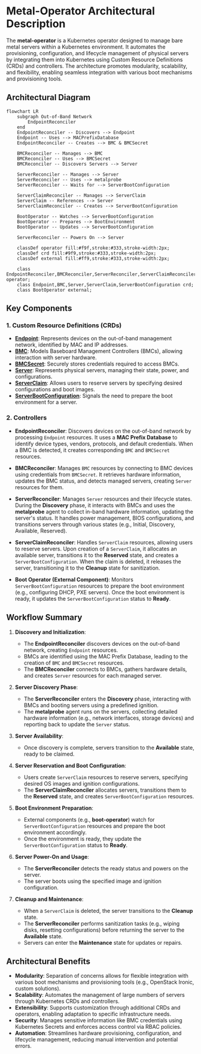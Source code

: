 # Metal-Operator Architectural Description

The **metal-operator** is a Kubernetes operator designed to manage bare metal servers within a Kubernetes environment. It automates the provisioning, configuration, and lifecycle management of physical servers by integrating them into Kubernetes using Custom Resource Definitions (CRDs) and controllers. The architecture promotes modularity, scalability, and flexibility, enabling seamless integration with various boot mechanisms and provisioning tools.

## Architectural Diagram

```mermaid
flowchart LR
    subgraph Out-of-Band Network
        EndpointReconciler
    end
    EndpointReconciler -- Discovers --> Endpoint
    Endpoint -- Uses --> MACPrefixDatabase
    EndpointReconciler -- Creates --> BMC & BMCSecret

    BMCReconciler -- Manages --> BMC
    BMCReconciler -- Uses --> BMCSecret
    BMCReconciler -- Discovers Servers --> Server

    ServerReconciler -- Manages --> Server
    ServerReconciler -- Uses --> metalprobe
    ServerReconciler -- Waits for --> ServerBootConfiguration

    ServerClaimReconciler -- Manages --> ServerClaim
    ServerClaim -- References --> Server
    ServerClaimReconciler -- Creates --> ServerBootConfiguration

    BootOperator -- Watches --> ServerBootConfiguration
    BootOperator -- Prepares --> BootEnvironment
    BootOperator -- Updates --> ServerBootConfiguration

    ServerReconciler -- Powers On --> Server

    classDef operator fill:#f9f,stroke:#333,stroke-width:2px;
    classDef crd fill:#9f9,stroke:#333,stroke-width:2px;
    classDef external fill:#ff9,stroke:#333,stroke-width:2px;

    class EndpointReconciler,BMCReconciler,ServerReconciler,ServerClaimReconciler operator;
    class Endpoint,BMC,Server,ServerClaim,ServerBootConfiguration crd;
    class BootOperator external;
```

## Key Components

### 1. Custom Resource Definitions (CRDs)

- [**Endpoint**](concepts/endpoints.md): Represents devices on the out-of-band management network, identified by MAC and IP addresses.
- [**BMC**](concepts/bmcs.md): Models Baseboard Management Controllers (BMCs), allowing interaction with server hardware.
- [**BMCSecret**](concepts/bmcsecrets.md): Securely stores credentials required to access BMCs.
- [**Server**](concepts/servers.md): Represents physical servers, managing their state, power, and configurations.
- [**ServerClaim**](concepts/serverclaims.md): Allows users to reserve servers by specifying desired configurations and boot images.
- [**ServerBootConfiguration**](concepts/serverbootconfigurations.md): Signals the need to prepare the boot environment for a server.

### 2. Controllers

- **EndpointReconciler**: Discovers devices on the out-of-band network by processing `Endpoint` resources. It uses a **MAC Prefix Database** to identify device types, vendors, protocols, and default credentials. When a BMC is detected, it creates corresponding `BMC` and `BMCSecret` resources.

- **BMCReconciler**: Manages `BMC` resources by connecting to BMC devices using credentials from `BMCSecret`. It retrieves hardware information, updates the BMC status, and detects managed servers, creating `Server` resources for them.

- **ServerReconciler**: Manages `Server` resources and their lifecycle states. During the **Discovery** phase, it interacts with BMCs and uses the **metalprobe** agent to collect in-band hardware information, updating the server's status. It handles power management, BIOS configurations, and transitions servers through various states (e.g., Initial, Discovery, Available, Reserved).

- **ServerClaimReconciler**: Handles `ServerClaim` resources, allowing users to reserve servers. Upon creation of a `ServerClaim`, it allocates an available server, transitions it to the **Reserved** state, and creates a `ServerBootConfiguration`. When the claim is deleted, it releases the server, transitioning it to the **Cleanup** state for sanitization.

- **Boot Operator (External Component)**: Monitors `ServerBootConfiguration` resources to prepare the boot environment (e.g., configuring DHCP, PXE servers). Once the boot environment is ready, it updates the `ServerBootConfiguration` status to **Ready**.

## Workflow Summary

1. **Discovery and Initialization**:
    - The **EndpointReconciler** discovers devices on the out-of-band network, creating `Endpoint` resources.
    - BMCs are identified using the MAC Prefix Database, leading to the creation of `BMC` and `BMCSecret` resources.
    - The **BMCReconciler** connects to BMCs, gathers hardware details, and creates `Server` resources for each managed server.

2. **Server Discovery Phase**:
    - The **ServerReconciler** enters the **Discovery** phase, interacting with BMCs and booting servers using a predefined ignition.
    - The **metalprobe** agent runs on the servers, collecting detailed hardware information (e.g., network interfaces, storage devices) and reporting back to update the `Server` status.

3. **Server Availability**:
    - Once discovery is complete, servers transition to the **Available** state, ready to be claimed.

4. **Server Reservation and Boot Configuration**:
    - Users create `ServerClaim` resources to reserve servers, specifying desired OS images and ignition configurations.
    - The **ServerClaimReconciler** allocates servers, transitions them to the **Reserved** state, and creates `ServerBootConfiguration` resources.

5. **Boot Environment Preparation**:
    - External components (e.g., **boot-operator**) watch for `ServerBootConfiguration` resources and prepare the boot environment accordingly.
    - Once the environment is ready, they update the `ServerBootConfiguration` status to **Ready**.

6. **Server Power-On and Usage**:
    - The **ServerReconciler** detects the ready status and powers on the server.
    - The server boots using the specified image and ignition configuration.

7. **Cleanup and Maintenance**:
    - When a `ServerClaim` is deleted, the server transitions to the **Cleanup** state.
    - The **ServerReconciler** performs sanitization tasks (e.g., wiping disks, resetting configurations) before returning the server to the **Available** state.
    - Servers can enter the **Maintenance** state for updates or repairs.

## Architectural Benefits

- **Modularity**: Separation of concerns allows for flexible integration with various boot mechanisms and provisioning tools (e.g., OpenStack Ironic, custom solutions).
- **Scalability**: Automates the management of large numbers of servers through Kubernetes CRDs and controllers.
- **Extensibility**: Supports customization through additional CRDs and operators, enabling adaptation to specific infrastructure needs.
- **Security**: Manages sensitive information like BMC credentials using Kubernetes Secrets and enforces access control via RBAC policies.
- **Automation**: Streamlines hardware provisioning, configuration, and lifecycle management, reducing manual intervention and potential errors.

